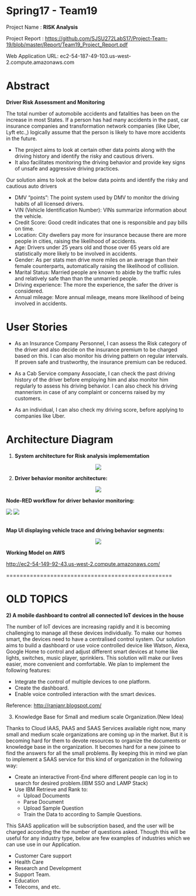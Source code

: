 **Spring17 - Team19**
====================

 Project Name   : <b>RISK Analysis</b>
 
 Project Report : https://github.com/SJSU272LabS17/Project-Team-19/blob/master/Report/Team19_Project_Report.pdf
 
 Web Application URL: ec2-54-187-49-103.us-west-2.compute.amazonaws.com

**Abstract**
 ===========

**Driver Risk Assessment and Monitoring**

The total number of automobile accidents and fatalities has been on the increase in most States. If a person has had many accidents in the past, car insurance companies and transformation network companies (like Uber, Lyft etc.,) logically assume that the person is likely to have more accidents in the future. 
- The project aims to look at certain other data points along with the driving history and identify the risky and cautious drivers. 
- It also facilitates monitoring the driving behavior and provide key signs of unsafe and aggressive driving practices.

Our solution aims to look at the below data points and identify the risky and cautious auto drivers

- DMV “points”: The point system used by DMV to monitor the driving habits of all licensed drivers.
- VIN (Vehicle Identification Number): VINs summarize information about the vehicle.
- Credit Score: Good credit indicates that one is responsible and pay bills on time.
- Location: City dwellers pay more for insurance because there are more people in cities, raising the likelihood of accidents.
- Age: Drivers under 25 years old and those over 65 years old are statistically more likely to be involved in accidents.
- Gender: As per stats men drive more miles on an average than their female counterparts, automatically raising the likelihood of collision.
-  Marital Status: Married people are known  to abide by the traffic rules and relatively safe than than the unmarried people.
- Driving experience: The more the experience, the safer the driver is considered.
- Annual mileage: More annual mileage, means more likelihood of being involved in accidents.

**User Stories**
================
- As an Insurance Company Personnel, I can assess the Risk category of the driver and also decide on the insurance premium to be charged based on this. I can also monitor his driving pattern on regular intervals. If proven safe and trustworthy, the insurance premium can be reduced.

- As a Cab Service company Associate, I can check the past driving history of the driver before employing him and also monitor him regularly to assess his driving behavior. I can also check his driving mannerism in case of any complaint or concerns raised by my customers.

- As an individual, I can also check my driving score, before applying to companies like Uber.

**Architecture Diagram**
=======================
1) <b>System architecture for Risk analysis implememtation </b>

<p align="center">
<img src ="/Artifacts/systemarchitecture.jpg?raw=true"/>
</p>

2) <b>Driver behavior monitor architecture: </b>
<p align="center">
<img src ="/Artifacts/DriverMonitor.jpg?raw=true"/>
</p>

<b>Node-RED workflow for driver behavior monitoring:</b>
<div> <span>
<img src ="/Artifacts/NodeRedFlow2.jpg?raw=true"/>
<img src ="/Artifacts/NodeRedFlow1.jpg?raw=true"/>
</span></div>
</br>

<b>Map UI displaying vehicle trace and driving behavior segments:</b>
<P align = "center">
<img src ="/Artifacts/Map2.jpg?raw=true"/>
</P>


**Working Model on AWS**

http://ec2-54-149-92-43.us-west-2.compute.amazonaws.com/

























=================================================

OLD TOPICS
==========

**2)	A mobile dashboard to control all connected IoT devices in the house**

The number of IoT devices are increasing rapidly and it is becoming challenging to manage all these devices individually. To make our homes smart, the devices need to have a centralised control system.
Our solution aims to build a dashboard or use voice controlled device like Watson, Alexa, Google Home to control and adjust different smart devices at home like lights, switches, music player, sprinklers. This solution will make our lives easier, more convenient and comfortable.
We plan to implement the following features:
 -	Integrate the control of multiple devices to one platform.
 -	Create the dashboard.
 -	Enable voice controlled interaction with the smart devices. 
 
Reference: http://ranjanr.blogspot.com/

 
3) Knowledge Base for Small and medium scale Organization.(New Idea)

Thanks to Cloud IAAS, PAAS and SAAS Services available right now, many small and medium scale organizations are coming up in the market. But it is becoming hard for them to devote resources to organize the documents or knowledge base in the organization. It becomes hard for a new joinee to find the answers for all the small problems. By keeping this in mind we plan to implement a SAAS service for this kind of organization in the following way:
 - Create an interactive Front-End where different people can log in to search for desired problem.(IBM SSO and LAMP Stack)
 - Use IBM Retrieve and Rank to:
   - Upload Documents
   - Parse Document
   - Upload Sample Question
   - Train the Data to according to Sample Questions.
 
This SAAS application will be subscription based, and the user will be charged according the the number of questions asked. Though this will be useful for any industry type, below are few examples of industries which we can use use in our Application.
 - Customer Care support
 - Health Care
 - Research and Development 
 - Support Team.
 - Education
 - Telecoms, and etc.
 



